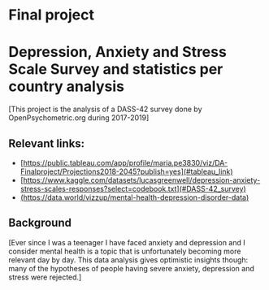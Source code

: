 # Final project
# Depression, Anxiety and Stress Scale Survey and statistics per country analysis

[This project is the analysis of a DASS-42 survey done by OpenPsychometric.org during 2017-2019]

## Relevant links:
- [https://public.tableau.com/app/profile/maria.pe3830/viz/DA-Finalproject/Projections2018-2045?publish=yes](#tableau_link)
- [https://www.kaggle.com/datasets/lucasgreenwell/depression-anxiety-stress-scales-responses?select=codebook.txt](#DASS-42_survey)
- [(https://data.world/vizzup/mental-health-depression-disorder-data)](#country_data)


## Background
[Ever since I was a teenager I have faced anxiety and depression and I consider mental health is a topic that is unfortunately becoming more relevant day by day. This data analysis gives optimistic insights though: many of the hypotheses of people having severe anxiety, depression and stress were rejected.]

